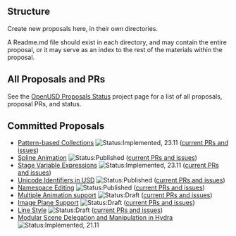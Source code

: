 ## Structure

Create new proposals here, in their own directories.

A Readme.md file should exist in each directory, and may contain 
the entire proposal, or it may serve as an index to the rest of the materials
within the proposal.

## All Proposals and PRs

See the [OpenUSD Proposals Status](https://github.com/orgs/PixarAnimationStudios/projects/1/views/1) project page for a list of all proposals, proposal PRs, and status.

## Committed Proposals

- [Pattern-based Collections](https://github.com/PixarAnimationStudios/USD-proposals/tree/main/proposals/pattern-based-collections) ![Status:Implemented, 23.11](https://img.shields.io/badge/Implemented,%2023.11-blue) ([current PRs and issues](https://github.com/PixarAnimationStudios/USD-proposals/pulls?q=is%3Apr+label%3Ausd-pattern-based-collections+))
- [Spline Animation](https://github.com/PixarAnimationStudios/OpenUSD-proposals/tree/main/proposals/spline-animation) ![Status:Published](https://img.shields.io/badge/Published-green) ([current PRs and issues](https://github.com/PixarAnimationStudios/USD-proposals/pulls?q=is%3Apr+label%3Ausd-spline-animation+))
- [Stage Variable Expressions](https://github.com/PixarAnimationStudios/USD-proposals/tree/main/proposals/stage_variable_expressions) ![Status:Implemented, 23.11](https://img.shields.io/badge/Implemented,%2023.11-blue) ([current PRs and issues](https://github.com/PixarAnimationStudios/USD-proposals/pulls?q=is%3Apr+label%3Ausd-stage-variables))
- [Unicode Identifiers in USD](https://github.com/PixarAnimationStudios/USD-proposals/tree/main/proposals/tf_utf8_identifiers) ![Status:Published](https://img.shields.io/badge/Published-green) ([current PRs and issues](https://github.com/PixarAnimationStudios/USD-proposals/pulls?q=is%3Apr++label%3Ausd-utf8-identifiers+))
- [Namespace Editing](https://github.com/PixarAnimationStudios/OpenUSD-proposals/blob/main/proposals/namespace_editing/README.md) ![Status:Published](https://img.shields.io/badge/Published-green) ([current PRs and issues](https://github.com/PixarAnimationStudios/USD-proposals/pulls?q=is%3Apr++label%3Ausd-namespace-editing+))
- [Multiple Animation support](multiple-animations/README.md) ![Status:Draft](https://img.shields.io/badge/Draft-blue) ([current PRs and issues](https://github.com/PixarAnimationStudios/USD-proposals/pulls?q=is%3Apr++label%3Ausd-multiple-animation-support+))
- [Image Plane Support](image-planes/README.md) ![Status:Draft](https://img.shields.io/badge/Draft-blue) ([current PRs and issues](https://github.com/PixarAnimationStudios/USD-proposals/pulls?q=is%3Apr++label%3Ausd-image-planes-support+))
- [Line Style](LineStyle/README.md) ![Status:Draft](https://img.shields.io/badge/Draft-blue) ([current PRs and issues](https://github.com/PixarAnimationStudios/USD-proposals/pulls?q=is%3Apr++label%3Ausd-line-style+))
- [Modular Scene Delegation and Manipulation in Hydra](https://github.com/PixarAnimationStudios/USD-proposals/tree/main/proposals/hydra-2) ![Status:Implemented, 21.11](https://img.shields.io/badge/Implemented,%2021.11-blue)  